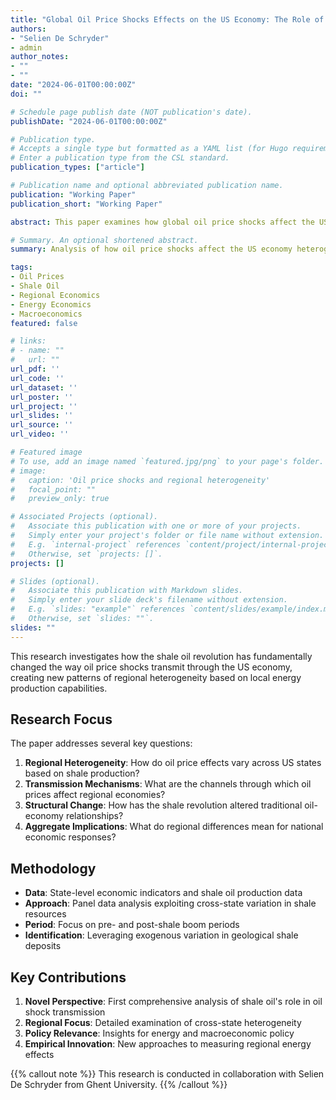 ```yaml
---
title: "Global Oil Price Shocks Effects on the US Economy: The Role of Cross-State Heterogeneity in Shale Oil Production Levels"
authors:
- "Selien De Schryder"
- admin
author_notes:
- ""
- ""
date: "2024-06-01T00:00:00Z"
doi: ""

# Schedule page publish date (NOT publication's date).
publishDate: "2024-06-01T00:00:00Z"

# Publication type.
# Accepts a single type but formatted as a YAML list (for Hugo requirements).
# Enter a publication type from the CSL standard.
publication_types: ["article"]

# Publication name and optional abbreviated publication name.
publication: "Working Paper"
publication_short: "Working Paper"

abstract: This paper examines how global oil price shocks affect the US economy, with particular attention to the heterogeneous effects across states based on their shale oil production levels. We analyze how the shale oil revolution has altered the transmission of oil price shocks to regional economic activity and explore the implications for aggregate economic responses.

# Summary. An optional shortened abstract.
summary: Analysis of how oil price shocks affect the US economy heterogeneously based on cross-state differences in shale oil production.

tags:
- Oil Prices
- Shale Oil
- Regional Economics
- Energy Economics
- Macroeconomics
featured: false

# links:
# - name: ""
#   url: ""
url_pdf: ''
url_code: ''
url_dataset: ''
url_poster: ''
url_project: ''
url_slides: ''
url_source: ''
url_video: ''

# Featured image
# To use, add an image named `featured.jpg/png` to your page's folder. 
# image:
#   caption: 'Oil price shocks and regional heterogeneity'
#   focal_point: ""
#   preview_only: true

# Associated Projects (optional).
#   Associate this publication with one or more of your projects.
#   Simply enter your project's folder or file name without extension.
#   E.g. `internal-project` references `content/project/internal-project/index.md`.
#   Otherwise, set `projects: []`.
projects: []

# Slides (optional).
#   Associate this publication with Markdown slides.
#   Simply enter your slide deck's filename without extension.
#   E.g. `slides: "example"` references `content/slides/example/index.md`.
#   Otherwise, set `slides: ""`.
slides: ""
---
```


This research investigates how the shale oil revolution has fundamentally changed the way oil price shocks transmit through the US economy, creating new patterns of regional heterogeneity based on local energy production capabilities.

## Research Focus

The paper addresses several key questions:

1. **Regional Heterogeneity**: How do oil price effects vary across US states based on shale production?
2. **Transmission Mechanisms**: What are the channels through which oil prices affect regional economies?
3. **Structural Change**: How has the shale revolution altered traditional oil-economy relationships?
4. **Aggregate Implications**: What do regional differences mean for national economic responses?

## Methodology

- **Data**: State-level economic indicators and shale oil production data
- **Approach**: Panel data analysis exploiting cross-state variation in shale resources
- **Period**: Focus on pre- and post-shale boom periods
- **Identification**: Leveraging exogenous variation in geological shale deposits

## Key Contributions

1. **Novel Perspective**: First comprehensive analysis of shale oil's role in oil shock transmission
2. **Regional Focus**: Detailed examination of cross-state heterogeneity
3. **Policy Relevance**: Insights for energy and macroeconomic policy
4. **Empirical Innovation**: New approaches to measuring regional energy effects

{{% callout note %}}
This research is conducted in collaboration with Selien De Schryder from Ghent University.
{{% /callout %}}